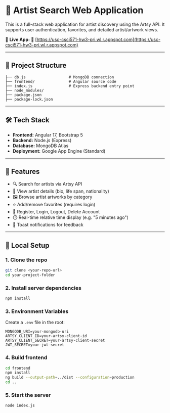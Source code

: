 # 🎨 Artist Search Web Application

This is a full-stack web application for artist discovery using the Artsy API. It supports user authentication, favorites, and detailed artist/artwork views.

📍 **Live App:**
🔗 [https://usc-csci571-hw3-pri.wl.r.appspot.com](https://usc-csci571-hw3-pri.wl.r.appspot.com)

---

## 📁 Project Structure

```
├── db.js                   # MongoDB connection
├── frontend/               # Angular source code
├── index.js                # Express backend entry point
├── node_modules/
├── package.json
├── package-lock.json
```

---

## 🛠️ Tech Stack

* **Frontend:** Angular 17, Bootstrap 5
* **Backend:** Node.js (Express)
* **Database:** MongoDB Atlas
* **Deployment:** Google App Engine (Standard)

---

## 🚀 Features

* 🔍 Search for artists via Artsy API
* 📖 View artist details (bio, life span, nationality)
* 🖼️ Browse artist artworks by category
* ⭐ Add/remove favorites (requires login)
* 👤 Register, Login, Logout, Delete Account
* ⏱️ Real-time relative time display (e.g. "5 minutes ago")
* 🔔 Toast notifications for feedback

---

## 🔧 Local Setup

### 1. Clone the repo

```bash
git clone <your-repo-url>
cd your-project-folder
```

### 2. Install server dependencies

```bash
npm install
```

### 3. Environment Variables

Create a `.env` file in the root:

```
MONGODB_URI=your-mongodb-uri
ARTSY_CLIENT_ID=your-artsy-client-id
ARTSY_CLIENT_SECRET=your-artsy-client-secret
JWT_SECRET=your-jwt-secret
```

### 4. Build frontend

```bash
cd frontend
npm install
ng build --output-path=../dist --configuration=production
cd ..
```

### 5. Start the server

```bash
node index.js
```
